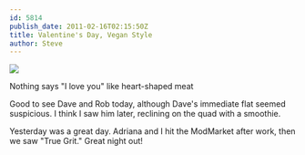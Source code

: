 ```yaml
---
id: 5814
publish_date: 2011-02-16T02:15:50Z
title: Valentine's Day, Vegan Style
author: Steve
---
```

![](http://www.flagstafffrenzy.org/wp-content/uploads/2011/02/valentines-steak.jpg)

Nothing says "I love you" like heart-shaped meat

Good to see Dave and Rob today, although Dave's immediate flat seemed suspicious. I think I saw him later, reclining on the quad with a smoothie.

Yesterday was a great day. Adriana and I hit the ModMarket after work, then we saw "True Grit." Great night out!